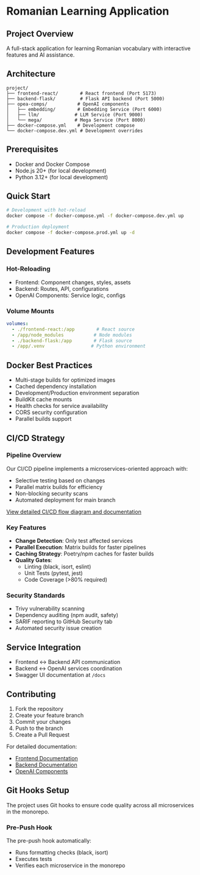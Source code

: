# Romanian Learning Application

## Project Overview
A full-stack application for learning Romanian vocabulary with interactive features and AI assistance.

## Architecture
```
project/
├── frontend-react/        # React frontend (Port 5173)
├── backend-flask/         # Flask API backend (Port 5000)
├── opea-comps/           # OpenAI components
│   ├── embedding/        # Embedding Service (Port 6000)
│   ├── llm/             # LLM Service (Port 9000)
│   └── mega/            # Mega Service (Port 8000)
├── docker-compose.yml    # Development compose
└── docker-compose.dev.yml # Development overrides
```

## Prerequisites
- Docker and Docker Compose
- Node.js 20+ (for local development)
- Python 3.12+ (for local development)

## Quick Start
```bash
# Development with hot-reload
docker compose -f docker-compose.yml -f docker-compose.dev.yml up

# Production deployment
docker compose -f docker-compose.prod.yml up -d
```

## Development Features

### Hot-Reloading
- Frontend: Component changes, styles, assets
- Backend: Routes, API, configurations
- OpenAI Components: Service logic, configs

### Volume Mounts
```yaml
volumes:
  - ./frontend-react:/app        # React source
  - /app/node_modules           # Node modules
  - ./backend-flask:/app        # Flask source
  - /app/.venv                 # Python environment
```

## Docker Best Practices
- Multi-stage builds for optimized images
- Cached dependency installation
- Development/Production environment separation
- BuildKit cache mounts
- Health checks for service availability
- CORS security configuration
- Parallel builds support

## CI/CD Strategy

### Pipeline Overview
Our CI/CD pipeline implements a microservices-oriented approach with:
- Selective testing based on changes
- Parallel matrix builds for efficiency
- Non-blocking security scans
- Automated deployment for main branch

[View detailed CI/CD flow diagram and documentation](./docs/ci-cd-flow.md)

### Key Features
- **Change Detection**: Only test affected services
- **Parallel Execution**: Matrix builds for faster pipelines
- **Caching Strategy**: Poetry/npm caches for faster builds
- **Quality Gates**:
  - Linting (black, isort, eslint)
  - Unit Tests (pytest, jest)
  - Code Coverage (>80% required)

### Security Standards
- Trivy vulnerability scanning
- Dependency auditing (npm audit, safety)
- SARIF reporting to GitHub Security tab
- Automated security issue creation

## Service Integration
- Frontend ↔️ Backend API communication
- Backend ↔️ OpenAI services coordination
- Swagger UI documentation at `/docs`

## Contributing
1. Fork the repository
2. Create your feature branch
3. Commit your changes
4. Push to the branch
5. Create a Pull Request

For detailed documentation:
- [Frontend Documentation](./frontend-react/README.md)
- [Backend Documentation](./backend-flask/README.md)
- [OpenAI Components](./opea-comps/README.md)

## Git Hooks Setup

The project uses Git hooks to ensure code quality across all microservices in the monorepo.

### Pre-Push Hook

The pre-push hook automatically:
- Runs formatting checks (black, isort)
- Executes tests
- Verifies each microservice in the monorepo


